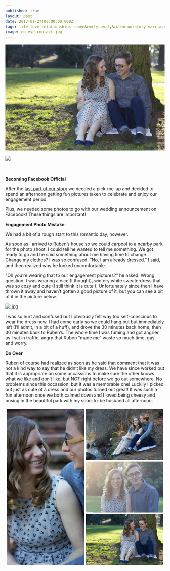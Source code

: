 ```yaml
---
published: true
layout: post
date: 2017-01-27T00:00:00.000Z
tags: life love relationships ruben&emily emily&ruben ourstory marriage lifestyle engagement family
image: no_eye_contact.jpg
---
```


![classic.jpg](/content/classic.jpg)


<a href="//www.pinterest.com/pin/create/button/" data-pin-do="buttonBookmark"  data-pin-color="red"><img src="//assets.pinterest.com/images/pidgets/pinit_fg_en_rect_red_20.png" /></a>

<!-- Please call pinit.js only once per page -->
<script type="text/javascript" async defer src="//assets.pinterest.com/js/pinit.js"></script>

<br>




**Becoming Facebook Official**


After the [last part of our story](http://edibleem.com/what-happened-on-christmas) we needed a pick-me-up and decided to spend an afternoon getting fun pictures taken to celebrate and enjoy our engagement period.


Plus, we needed some photos to go with our wedding announcement on Facebook! These things are important! 


**Engagement Photo Mistake**


We had a bit of a rough start to this romantic day, however.


As soon as I arrived to Ruben’s house so we could carpool to a nearby park for the photo shoot, I could tell he wanted to tell me something. We got ready to go and he said something about me having time to change. Change my clothes? I was so confused. “No, I am already dressed.” I said, and then realized why he looked uncomfortable.


“Oh you’re wearing that to our engagement pictures?” he asked. Wrong question. I was wearing a nice (I thought), wintery white sweaterdress that was so cozy and cute (I still think it is cute!). Unfortunately since then I have thrown it away and haven’t gotten a good picture of it, but you can see a bit of it in the picture below.


![.jpg](/content/.jpg)


I was so hurt and confused but I obviously felt way too self-conscious to wear the dress now. I had come early so we could hang out but immediately left (I’ll admit, in a bit of a huff), and drove the 30 minutes back home, then 30 minutes back to Ruben’s. The whole time I was fuming and got angrier as I sat in traffic, angry that Ruben “made me” waste so much time, gas, and worry. 


**Do Over** 


Ruben of course had realized as soon as he said that comment that it was not a kind way to say that he didn’t like my dress. We have since worked out that it is appropriate on some occassions to make sure the other knows what we like and don’t like, but NOT right before we go out somewhere. No problems since this occassion, but it was a memorable one! Luckily I picked out just as cute of a dress and our photos turned out great! It was such a fun afternoon once we both calmed down and I loved being cheesy and posing in the beautiful park with my soon-to-be husband all afternoon. 

![Engagement_Collage_1.jpg](/content/Engagement_Collage_1.jpg)
